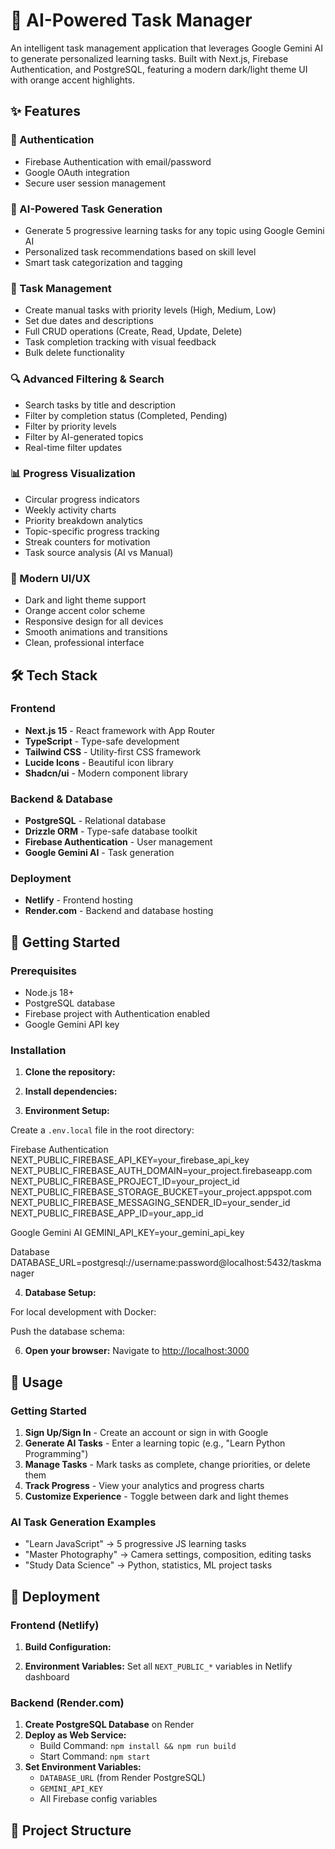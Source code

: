 # 🤖 AI-Powered Task Manager

An intelligent task management application that leverages Google Gemini AI to generate personalized learning tasks. Built with Next.js, Firebase Authentication, and PostgreSQL, featuring a modern dark/light theme UI with orange accent highlights.

## ✨ Features

### 🔐 Authentication
- Firebase Authentication with email/password
- Google OAuth integration
- Secure user session management

### 🧠 AI-Powered Task Generation
- Generate 5 progressive learning tasks for any topic using Google Gemini AI
- Personalized task recommendations based on skill level
- Smart task categorization and tagging

### 📝 Task Management
- Create manual tasks with priority levels (High, Medium, Low)
- Set due dates and descriptions
- Full CRUD operations (Create, Read, Update, Delete)
- Task completion tracking with visual feedback
- Bulk delete functionality

### 🔍 Advanced Filtering & Search
- Search tasks by title and description
- Filter by completion status (Completed, Pending)
- Filter by priority levels
- Filter by AI-generated topics
- Real-time filter updates

### 📊 Progress Visualization
- Circular progress indicators
- Weekly activity charts
- Priority breakdown analytics
- Topic-specific progress tracking
- Streak counters for motivation
- Task source analysis (AI vs Manual)

### 🎨 Modern UI/UX
- Dark and light theme support
- Orange accent color scheme
- Responsive design for all devices
- Smooth animations and transitions
- Clean, professional interface

## 🛠️ Tech Stack

### Frontend
- **Next.js 15** - React framework with App Router
- **TypeScript** - Type-safe development
- **Tailwind CSS** - Utility-first CSS framework
- **Lucide Icons** - Beautiful icon library
- **Shadcn/ui** - Modern component library

### Backend & Database
- **PostgreSQL** - Relational database
- **Drizzle ORM** - Type-safe database toolkit
- **Firebase Authentication** - User management
- **Google Gemini AI** - Task generation

### Deployment
- **Netlify** - Frontend hosting
- **Render.com** - Backend and database hosting

## 🚀 Getting Started

### Prerequisites

- Node.js 18+ 
- PostgreSQL database
- Firebase project with Authentication enabled
- Google Gemini API key

### Installation

1. **Clone the repository:**

2. **Install dependencies:**

3. **Environment Setup:**

Create a `.env.local` file in the root directory:

Firebase Authentication
NEXT_PUBLIC_FIREBASE_API_KEY=your_firebase_api_key
NEXT_PUBLIC_FIREBASE_AUTH_DOMAIN=your_project.firebaseapp.com
NEXT_PUBLIC_FIREBASE_PROJECT_ID=your_project_id
NEXT_PUBLIC_FIREBASE_STORAGE_BUCKET=your_project.appspot.com
NEXT_PUBLIC_FIREBASE_MESSAGING_SENDER_ID=your_sender_id
NEXT_PUBLIC_FIREBASE_APP_ID=your_app_id

Google Gemini AI
GEMINI_API_KEY=your_gemini_api_key

Database
DATABASE_URL=postgresql://username:password@localhost:5432/taskmanager

4. **Database Setup:**

For local development with Docker:

Push the database schema:

6. **Open your browser:**
Navigate to [http://localhost:3000](http://localhost:3000)

## 📱 Usage

### Getting Started
1. **Sign Up/Sign In** - Create an account or sign in with Google
2. **Generate AI Tasks** - Enter a learning topic (e.g., "Learn Python Programming")
3. **Manage Tasks** - Mark tasks as complete, change priorities, or delete them
4. **Track Progress** - View your analytics and progress charts
5. **Customize Experience** - Toggle between dark and light themes

### AI Task Generation Examples
- "Learn JavaScript" → 5 progressive JS learning tasks
- "Master Photography" → Camera settings, composition, editing tasks
- "Study Data Science" → Python, statistics, ML project tasks

## 🚀 Deployment

### Frontend (Netlify)

1. **Build Configuration:**

2. **Environment Variables:**
Set all `NEXT_PUBLIC_*` variables in Netlify dashboard

### Backend (Render.com)

1. **Create PostgreSQL Database** on Render
2. **Deploy as Web Service:**
   - Build Command: `npm install && npm run build`
   - Start Command: `npm start`
3. **Set Environment Variables:**
   - `DATABASE_URL` (from Render PostgreSQL)
   - `GEMINI_API_KEY`
   - All Firebase config variables

## 📁 Project Structure

